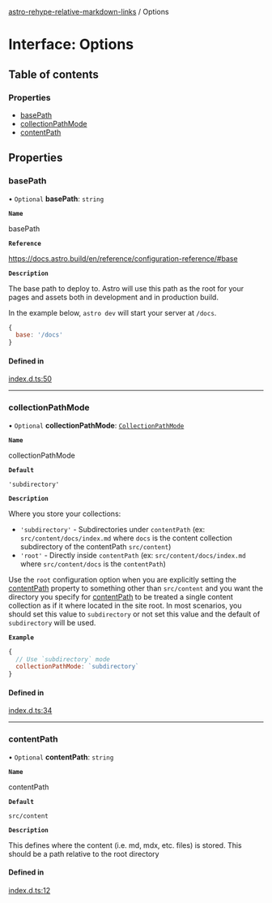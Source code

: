 [astro-rehype-relative-markdown-links](../README.md) / Options

# Interface: Options

## Table of contents

### Properties

- [basePath](Options.md#basepath)
- [collectionPathMode](Options.md#collectionpathmode)
- [contentPath](Options.md#contentpath)

## Properties

### basePath

• `Optional` **basePath**: `string`

**`Name`**

basePath

**`Reference`**

https://docs.astro.build/en/reference/configuration-reference/#base

**`Description`**

The base path to deploy to. Astro will use this path as the root for your pages and assets both in development and in production build.

In the example below, `astro dev` will start your server at `/docs`.

```js
{
  base: '/docs'
}
```

#### Defined in

[index.d.ts:50](https://github.com/vernak2539/astro-rehype-relative-markdown-links/blob/6ae08fe7d7b04742435480815eb89b7e1ddde36e/src/index.d.ts#L50)

___

### collectionPathMode

• `Optional` **collectionPathMode**: [`CollectionPathMode`](../README.md#collectionpathmode)

**`Name`**

collectionPathMode

**`Default`**

`'subdirectory'`

**`Description`**

Where you store your collections:
  - `'subdirectory'` - Subdirectories under `contentPath` (ex: `src/content/docs/index.md` where `docs` is the content collection subdirectory of the contentPath `src/content`)
  - `'root'` - Directly inside `contentPath` (ex: `src/content/docs/index.md` where `src/content/docs` is the `contentPath`)

Use the `root` configuration option when you are explicitly setting the [contentPath](Options.md#contentpath) property to something other than `src/content` and you want the directory you specify
for [contentPath](Options.md#contentpath) to be treated a single content collection as if it where located in the site root.  In most scenarios, you should set this value to `subdirectory` or not
set this value and the default of `subdirectory` will be used.

**`Example`**

```js
{
  // Use `subdirectory` mode
  collectionPathMode: `subdirectory`
}
```

#### Defined in

[index.d.ts:34](https://github.com/vernak2539/astro-rehype-relative-markdown-links/blob/6ae08fe7d7b04742435480815eb89b7e1ddde36e/src/index.d.ts#L34)

___

### contentPath

• `Optional` **contentPath**: `string`

**`Name`**

contentPath

**`Default`**

`src/content`

**`Description`**

This defines where the content (i.e. md, mdx, etc. files) is stored. This should be a path relative to the root directory

#### Defined in

[index.d.ts:12](https://github.com/vernak2539/astro-rehype-relative-markdown-links/blob/6ae08fe7d7b04742435480815eb89b7e1ddde36e/src/index.d.ts#L12)
